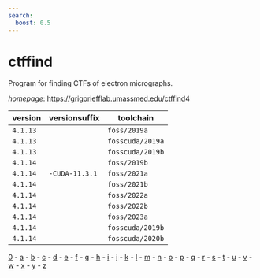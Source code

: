 ```yaml
---
search:
  boost: 0.5
---
```

# ctffind

Program for finding CTFs of electron micrographs.

*homepage*: <https://grigoriefflab.umassmed.edu/ctffind4>

version | versionsuffix | toolchain
--------|---------------|----------
``4.1.13`` |  | ``foss/2019a``
``4.1.13`` |  | ``fosscuda/2019a``
``4.1.13`` |  | ``fosscuda/2019b``
``4.1.14`` |  | ``foss/2019b``
``4.1.14`` | ``-CUDA-11.3.1`` | ``foss/2021a``
``4.1.14`` |  | ``foss/2021b``
``4.1.14`` |  | ``foss/2022a``
``4.1.14`` |  | ``foss/2022b``
``4.1.14`` |  | ``foss/2023a``
``4.1.14`` |  | ``fosscuda/2019b``
``4.1.14`` |  | ``fosscuda/2020b``

[0](../0/index.md) - [a](../a/index.md) - [b](../b/index.md) - [c](../c/index.md) - [d](../d/index.md) - [e](../e/index.md) - [f](../f/index.md) - [g](../g/index.md) - [h](../h/index.md) - [i](../i/index.md) - [j](../j/index.md) - [k](../k/index.md) - [l](../l/index.md) - [m](../m/index.md) - [n](../n/index.md) - [o](../o/index.md) - [p](../p/index.md) - [q](../q/index.md) - [r](../r/index.md) - [s](../s/index.md) - [t](../t/index.md) - [u](../u/index.md) - [v](../v/index.md) - [w](../w/index.md) - [x](../x/index.md) - [y](../y/index.md) - [z](../z/index.md)

